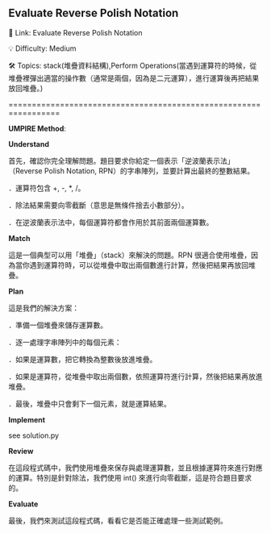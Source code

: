 **Evaluate Reverse Polish Notation**
-
🔗 Link: Evaluate Reverse Polish Notation

💡 Difficulty: Medium

🛠️ Topics: stack(堆疊資料結構),Perform Operations(當遇到運算符的時候，從堆疊裡彈出適當的操作數（通常是兩個，因為是二元運算），進行運算後再把結果放回堆疊。)

=================================================================

**UMPIRE Method**:

**Understand**

首先，確認你完全理解問題。題目要求你給定一個表示「逆波蘭表示法」（Reverse Polish Notation, RPN）的字串陣列，並要計算出最終的整數結果。

．運算符包含 +, -, *, /。

．除法結果需要向零截斷（意思是無條件捨去小數部分）。

．在逆波蘭表示法中，每個運算符都會作用於其前面兩個運算數。

**Match**

這是一個典型可以用「堆疊」（stack）來解決的問題。RPN 很適合使用堆疊，因為當你遇到運算符時，可以從堆疊中取出兩個數進行計算，然後把結果再放回堆疊。

**Plan**

這是我們的解決方案：

．準備一個堆疊來儲存運算數。

．逐一處理字串陣列中的每個元素：

  ．如果是運算數，把它轉換為整數後放進堆疊。
  
  ．如果是運算符，從堆疊中取出兩個數，依照運算符進行計算，然後把結果再放進堆疊。
  
．最後，堆疊中只會剩下一個元素，就是運算結果。

**Implement**

see solution.py

**Review**

在這段程式碼中，我們使用堆疊來保存與處理運算數，並且根據運算符來進行對應的運算。特別是針對除法，我們使用 int() 來進行向零截斷，這是符合題目要求的。

**Evaluate**

最後，我們來測試這段程式碼，看看它是否能正確處理一些測試範例。
